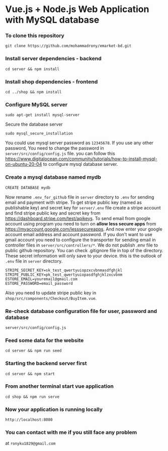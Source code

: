 # Vue.js + Node.js Web Application with MySQL database
### To clone this repository
```
git clone https://github.com/mohammadrony/emarket-bd.git
```
### Install server dependencies - backend
```
cd server && npm install
```
### Install shop dependencies - frontend
```
cd ../shop && npm install
```
### Configure MySQL server
```
sudo apt-get install mysql-server
```
Secure the database server
```
sudo mysql_secure_installation
```
You could use mysql server password as `12345678`. If you use any other password, You need to change the password in `server/src/config/config.js` file.
you can follow this https://www.digitalocean.com/community/tutorials/how-to-install-mysql-on-ubuntu-20-04 to configure mysql database server. 
### Create a mysql database named mydb
```
CREATE DATABASE mydb
``` 
Now rename `.env_for_github` file in `server` directory to `.env` for sending email and payment with stripe. To get stripe public key (named as publishable key) and secret key for `server/.env` file create a stripe account and find stripe public key and secret key from https://dashboard.stripe.com/test/apikeys. To send email from google account using program you need to turn on **allow less secure apps** from https://myaccount.google.com/lesssecureapps. And now enter your google account email address and account password. If you don't want to use gmail account you need to configure the transporter for sending email in controller files in `server/src/controllers/*`. We do not publish .env file to public github repository. You can check .gitignore file in top of the directory. These secret information will only save to your device. this is the outlook of `.env` file in `server` directory.
```
STRIPE_SECRET_KEY=sk_test_qwertyuiopzxcvbnmasdfghjkl
STRIPE_PUBLIC_KEY=pk_test_qwertyuiopasdfghjklzxcvbnm
ESTORE_EMAIL=youremail@gmail.com
ESTORE_PASSWORD=email_password
```
Also you need to update stripe public key in `shop/src/components/Checkout/BuyItem.vue`.
### Re-check database configuration file for user, password and database
```
server/src/config/config.js
```
### Feed some data for the website
```
cd server && npm run seed
```
### Starting the backend server first
```
cd server && npm start
```
### From another terminal start vue application
```
cd shop && npm run serve
```
### Now your application is running locally
```
http://localhost:8080
```
### You can contact with me if you still face any problem
at `ronyku1829@gmail.com`
